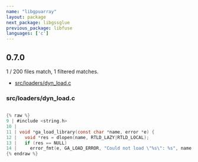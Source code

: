 ```yaml
---
name: "libgpuarray"
layout: package
next_package: libgssglue
previous_package: libfuse
languages: ['c']
---
```

## 0.7.0
1 / 200 files match, 1 filtered matches.

 - [src/loaders/dyn_load.c](#srcloadersdyn_loadc)

### src/loaders/dyn_load.c

```c

{% raw %}
9 | #include <string.h>
10 | 
11 | void *ga_load_library(const char *name, error *e) {
12 |   void *res = dlopen(name, RTLD_LAZY|RTLD_LOCAL);
13 |   if (res == NULL)
14 |     error_fmt(e, GA_LOAD_ERROR, "Could not load \"%s\": %s", name, dlerror());
{% endraw %}

```
